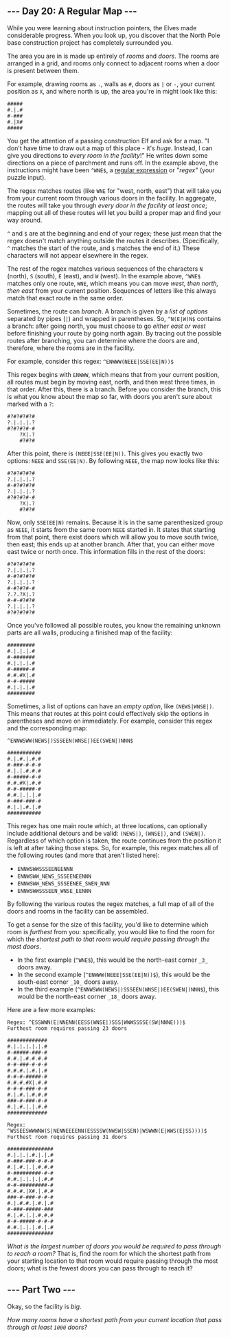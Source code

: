 ﻿## --- Day 20: A Regular Map ---

While you were learning about instruction pointers, the Elves made considerable progress. When you look up, you discover that the North Pole base construction project has completely surrounded you.

The area you are in is made up entirely of  _rooms_  and  _doors_. The rooms are arranged in a grid, and rooms only connect to adjacent rooms when a door is present between them.

For example, drawing rooms as  `.`, walls as  `#`, doors as  `|`  or  `-`, your current position as  `X`, and where north is up, the area you're in might look like this:

```
#####
#.|.#
#-###
#.|X#
#####

```

You get the attention of a passing construction Elf and ask for a map. "I don't have time to draw out a map of this place - it's  _huge_. Instead, I can give you directions to  _every room in the facility_!" He writes down some directions on a piece of parchment and runs off. In the example above, the instructions might have been  `^WNE$`, a  [regular expression](https://en.wikipedia.org/wiki/Regular_expression)  or "_regex_" (your puzzle input).

The regex matches routes (like  `WNE`  for "west, north, east") that will take you from your current room through various doors in the facility. In aggregate, the routes will take you through  _every door in the facility at least once_; mapping out all of these routes will let you build a proper map and find your way around.

`^`  and  `$`  are at the beginning and end of your regex; these just mean that the regex doesn't match anything outside the routes it describes. (Specifically,  `^`  matches the start of the route, and  `$`  matches the end of it.) These characters will not appear elsewhere in the regex.

The rest of the regex matches various sequences of the characters  `N`  (north),  `S`  (south),  `E`  (east), and  `W`  (west). In the example above,  `^WNE$`  matches only one route,  `WNE`, which means you can move  _west, then north, then east_  from your current position. Sequences of letters like this always match that exact route in the same order.

Sometimes, the route can  _branch_. A branch is given by a  _list of options_  separated by pipes (`|`) and wrapped in parentheses. So,  `^N(E|W)N$`  contains a branch: after going north, you must choose to go  _either east or west_  before finishing your route by going north again. By tracing out the possible routes after branching, you can determine where the doors are and, therefore, where the rooms are in the facility.

For example, consider this regex:  `^ENWWW(NEEE|SSE(EE|N))$`

This regex begins with  `ENWWW`, which means that from your current position, all routes must begin by moving east, north, and then west three times, in that order. After this, there is a branch. Before you consider the branch, this is what you know about the map so far, with doors you aren't sure about marked with a  `?`:

```
#?#?#?#?#
?.|.|.|.?
#?#?#?#-#
    ?X|.?
    #?#?#

```

After this point, there is  `(NEEE|SSE(EE|N))`. This gives you exactly two options:  `NEEE`  and  `SSE(EE|N)`. By following  `NEEE`, the map now looks like this:

```
#?#?#?#?#
?.|.|.|.?
#-#?#?#?#
?.|.|.|.?
#?#?#?#-#
    ?X|.?
    #?#?#

```

Now, only  `SSE(EE|N)`  remains. Because it is in the same parenthesized group as  `NEEE`, it starts from the same room  `NEEE`  started in. It states that starting from that point, there exist doors which will allow you to move south twice, then east; this ends up at another branch. After that, you can either move east twice or north once. This information fills in the rest of the doors:

```
#?#?#?#?#
?.|.|.|.?
#-#?#?#?#
?.|.|.|.?
#-#?#?#-#
?.?.?X|.?
#-#-#?#?#
?.|.|.|.?
#?#?#?#?#

```

Once you've followed all possible routes, you know the remaining unknown parts are all walls, producing a finished map of the facility:

```
#########
#.|.|.|.#
#-#######
#.|.|.|.#
#-#####-#
#.#.#X|.#
#-#-#####
#.|.|.|.#
#########

```

Sometimes, a list of options can have an  _empty option_, like  `(NEWS|WNSE|)`. This means that routes at this point could effectively skip the options in parentheses and move on immediately. For example, consider this regex and the corresponding map:

```
^ENNWSWW(NEWS|)SSSEEN(WNSE|)EE(SWEN|)NNN$

###########
#.|.#.|.#.#
#-###-#-#-#
#.|.|.#.#.#
#-#####-#-#
#.#.#X|.#.#
#-#-#####-#
#.#.|.|.|.#
#-###-###-#
#.|.|.#.|.#
###########

```

This regex has one main route which, at three locations, can optionally include additional detours and be valid:  `(NEWS|)`,  `(WNSE|)`, and  `(SWEN|)`. Regardless of which option is taken, the route continues from the position it is left at after taking those steps. So, for example, this regex matches all of the following routes (and more that aren't listed here):

-   `ENNWSWWSSSEENEENNN`
-   `ENNWSWW_NEWS_SSSEENEENNN`
-   `ENNWSWW_NEWS_SSSEENEE_SWEN_NNN`
-   `ENNWSWWSSSEEN_WNSE_EENNN`

By following the various routes the regex matches, a full map of all of the doors and rooms in the facility can be assembled.

To get a sense for the size of this facility, you'd like to determine which room is  _furthest_  from you: specifically, you would like to find the room for which the  _shortest path to that room would require passing through the most doors_.

-   In the first example (`^WNE$`), this would be the north-east corner  `_3_`  doors away.
-   In the second example (`^ENWWW(NEEE|SSE(EE|N))$`), this would be the south-east corner  `_10_`  doors away.
-   In the third example (`^ENNWSWW(NEWS|)SSSEEN(WNSE|)EE(SWEN|)NNN$`), this would be the north-east corner  `_18_`  doors away.

Here are a few more examples:

```
Regex: ^ESSWWN(E|NNENN(EESS(WNSE|)SSS|WWWSSSSE(SW|NNNE)))$
Furthest room requires passing 23 doors

#############
#.|.|.|.|.|.#
#-#####-###-#
#.#.|.#.#.#.#
#-#-###-#-#-#
#.#.#.|.#.|.#
#-#-#-#####-#
#.#.#.#X|.#.#
#-#-#-###-#-#
#.|.#.|.#.#.#
###-#-###-#-#
#.|.#.|.|.#.#
#############

```

```
Regex: ^WSSEESWWWNW(S|NENNEEEENN(ESSSSW(NWSW|SSEN)|WSWWN(E|WWS(E|SS))))$
Furthest room requires passing 31 doors

###############
#.|.|.|.#.|.|.#
#-###-###-#-#-#
#.|.#.|.|.#.#.#
#-#########-#-#
#.#.|.|.|.|.#.#
#-#-#########-#
#.#.#.|X#.|.#.#
###-#-###-#-#-#
#.|.#.#.|.#.|.#
#-###-#####-###
#.|.#.|.|.#.#.#
#-#-#####-#-#-#
#.#.|.|.|.#.|.#
###############

```

_What is the largest number of doors you would be required to pass through to reach a room?_  That is, find the room for which the shortest path from your starting location to that room would require passing through the most doors; what is the fewest doors you can pass through to reach it?

## --- Part Two ---

Okay, so the facility is  _big_.

_How many rooms have a shortest path from your current location that pass through at least  `1000`  doors?_